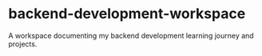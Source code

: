 # backend-development-workspace
A workspace documenting my backend development learning journey and projects.
